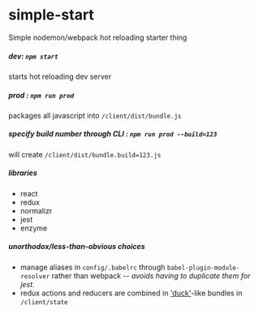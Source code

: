 # simple-start
Simple nodemon/webpack hot reloading starter thing

##### dev: `npm start`
starts hot reloading dev server

##### prod : `npm run prod`
packages all javascript into `/client/dist/bundle.js`

##### specify build number through CLI : `npm run prod --build=123`
will create `/client/dist/bundle.build=123.js`

##### libraries
- react
- redux
- normalizr
- jest
- enzyme

##### unorthodox/less-than-obvious choices
- manage aliases in `config/.babelrc` through `babel-plugin-module-resolver` rather than webpack -- *avoids having to duplicate them for jest*.
- redux actions and reducers are combined in ['duck'](https://github.com/erikras/ducks-modular-redux)-like bundles in `/client/state`
